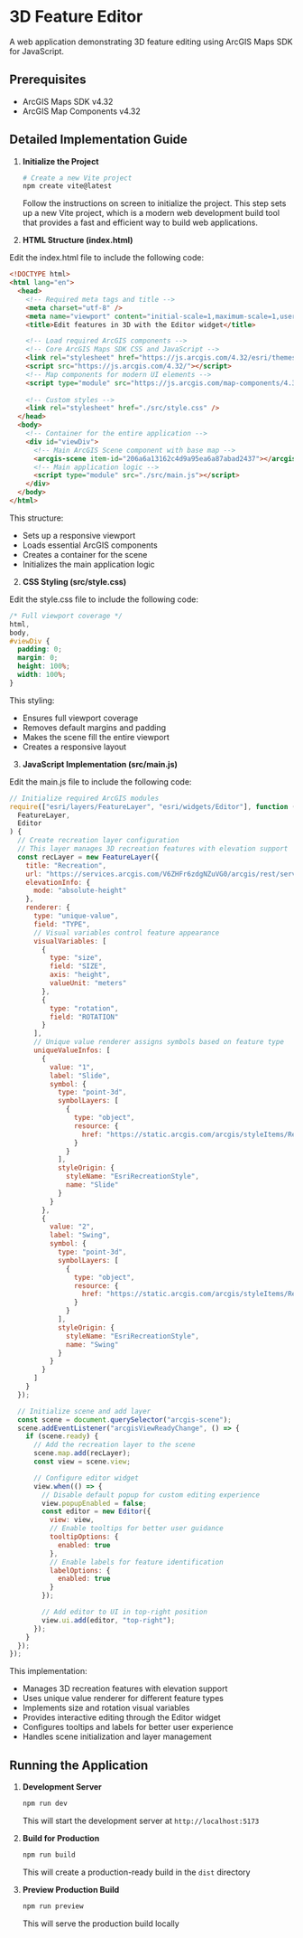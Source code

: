 # 3D Feature Editor

A web application demonstrating 3D feature editing using ArcGIS Maps SDK for JavaScript.

## Prerequisites

- ArcGIS Maps SDK v4.32
- ArcGIS Map Components v4.32

## Detailed Implementation Guide

1. **Initialize the Project**
   ```bash
   # Create a new Vite project
   npm create vite@latest
   ```
   Follow the instructions on screen to initialize the project. This step sets up a new Vite project, which is a modern web development build tool that provides a fast and efficient way to build web applications.

2. **HTML Structure (index.html)**

Edit the index.html file to include the following code:

```html
<!DOCTYPE html>
<html lang="en">
  <head>
    <!-- Required meta tags and title -->
    <meta charset="utf-8" />
    <meta name="viewport" content="initial-scale=1,maximum-scale=1,user-scalable=no" />
    <title>Edit features in 3D with the Editor widget</title>

    <!-- Load required ArcGIS components -->
    <!-- Core ArcGIS Maps SDK CSS and JavaScript -->
    <link rel="stylesheet" href="https://js.arcgis.com/4.32/esri/themes/light/main.css" />
    <script src="https://js.arcgis.com/4.32/"></script>
    <!-- Map components for modern UI elements -->
    <script type="module" src="https://js.arcgis.com/map-components/4.32/arcgis-map-components.esm.js"></script>
    
    <!-- Custom styles -->
    <link rel="stylesheet" href="./src/style.css" />
  </head>
  <body>
    <!-- Container for the entire application -->
    <div id="viewDiv">
      <!-- Main ArcGIS Scene component with base map -->
      <arcgis-scene item-id="206a6a13162c4d9a95ea6a87abad2437"></arcgis-scene>
      <!-- Main application logic -->
      <script type="module" src="./src/main.js"></script>
    </div>
  </body>
</html>
```

This structure:
- Sets up a responsive viewport
- Loads essential ArcGIS components
- Creates a container for the scene
- Initializes the main application logic

2. **CSS Styling (src/style.css)**

Edit the style.css file to include the following code:

```css
/* Full viewport coverage */
html,
body,
#viewDiv {
  padding: 0;
  margin: 0;
  height: 100%;
  width: 100%;
}
```

This styling:
- Ensures full viewport coverage
- Removes default margins and padding
- Makes the scene fill the entire viewport
- Creates a responsive layout

3. **JavaScript Implementation (src/main.js)**

Edit the main.js file to include the following code:

```javascript
// Initialize required ArcGIS modules
require(["esri/layers/FeatureLayer", "esri/widgets/Editor"], function (
  FeatureLayer,
  Editor
) {
  // Create recreation layer configuration
  // This layer manages 3D recreation features with elevation support
  const recLayer = new FeatureLayer({
    title: "Recreation",
    url: "https://services.arcgis.com/V6ZHFr6zdgNZuVG0/arcgis/rest/services/EditableFeatures3D/FeatureServer/1",
    elevationInfo: {
      mode: "absolute-height"
    },
    renderer: {
      type: "unique-value",
      field: "TYPE",
      // Visual variables control feature appearance
      visualVariables: [
        {
          type: "size",
          field: "SIZE",
          axis: "height",
          valueUnit: "meters"
        },
        {
          type: "rotation",
          field: "ROTATION"
        }
      ],
      // Unique value renderer assigns symbols based on feature type
      uniqueValueInfos: [
        {
          value: "1",
          label: "Slide",
          symbol: {
            type: "point-3d",
            symbolLayers: [
              {
                type: "object",
                resource: {
                  href: "https://static.arcgis.com/arcgis/styleItems/Recreation/gltf/resource/Slide.glb"
                }
              }
            ],
            styleOrigin: {
              styleName: "EsriRecreationStyle",
              name: "Slide"
            }
          }
        },
        {
          value: "2",
          label: "Swing",
          symbol: {
            type: "point-3d",
            symbolLayers: [
              {
                type: "object",
                resource: {
                  href: "https://static.arcgis.com/arcgis/styleItems/Recreation/gltf/resource/Swing.glb"
                }
              }
            ],
            styleOrigin: {
              styleName: "EsriRecreationStyle",
              name: "Swing"
            }
          }
        }
      ]
    }
  });

  // Initialize scene and add layer
  const scene = document.querySelector("arcgis-scene");
  scene.addEventListener("arcgisViewReadyChange", () => {
    if (scene.ready) {
      // Add the recreation layer to the scene
      scene.map.add(recLayer);
      const view = scene.view;

      // Configure editor widget
      view.when(() => {
        // Disable default popup for custom editing experience
        view.popupEnabled = false;
        const editor = new Editor({
          view: view,
          // Enable tooltips for better user guidance
          tooltipOptions: {
            enabled: true
          },
          // Enable labels for feature identification
          labelOptions: {
            enabled: true
          }
        });

        // Add editor to UI in top-right position
        view.ui.add(editor, "top-right");
      });
    }
  });
});
```

This implementation:
- Manages 3D recreation features with elevation support
- Uses unique value renderer for different feature types
- Implements size and rotation visual variables
- Provides interactive editing through the Editor widget
- Configures tooltips and labels for better user experience
- Handles scene initialization and layer management

## Running the Application

1. **Development Server**
   ```bash
   npm run dev
   ```
   This will start the development server at `http://localhost:5173`

2. **Build for Production**
   ```bash
   npm run build
   ```
   This will create a production-ready build in the `dist` directory

3. **Preview Production Build**
   ```bash
   npm run preview
   ```
   This will serve the production build locally
